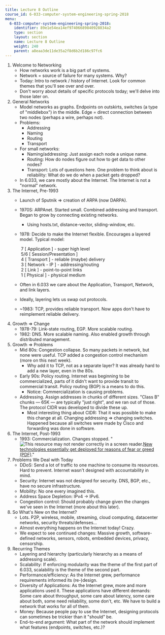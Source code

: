 ```yaml
---
title: Lecture 8 Outline
course_id: 6-033-computer-system-engineering-spring-2018
menu:
  6-033-computer-system-engineering-spring-2018:
    identifier: 89e1e54ea14ef97406689840928834a2
    type: section
    layout: section
    name: Lecture 8 Outline
    weight: 240
    parent: a8eaa3de11de35a2f8d6b2d186c97fc6
---
```

1.  Welcome to Networking
    *   How networks work is a big part of systems.
    *   Network = source of failure for many systems. Why?
    *   Today: Intro to network / history of Internet. Look for common themes that you'll see over and over.
    *   Don't worry about details of specific protocols today; we'll delve into those later on.
2.  General Networks
    *   Model networks as graphs. Endpoints on outskirts, switches (a type of "middlebox") in the middle. Edge = direct connection between two nodes (perhaps a wire, perhaps not).
    *   Problems:
        *   Addressing
        *   Naming
        *   Routing
        *   Transport
    *   For small networks:
        *   Naming/addressing: Just assign each node a unique name.
        *   Routing: How do nodes figure out how to get data to other nodes?
        *   Transport: Lots of questions here. One problem to think about is reliability: What do we do when a packet gets dropped?
    *   In 6.033, we care mostly about the Internet. The Internet is not a "normal" network.
3.  The Internet, Pre-1993
    *   Launch of Sputnik => creation of ARPA (now DARPA).
    *   1970S: ARPAnet. Started small. Combined addressing and transport. Began to grow by connecting existing networks.
        *   Using hosts.txt, distance-vector, sliding-window, etc.
    *   1978: Decide to make the Internet flexible. Encourages a layered model. Typical model:
        
         7 \[ Application \] - super high level  
         5/6 \[ Session/Presentation \]  
         4 \[ Transport \] - reliable (maybe) delivery  
         3 \[ Network - IP \] - addressing/routing  
         2 \[ Link \] - point-to-point links  
         1 \[ Physical \] - physical medium
        
    *   Often in 6.033 we care about the Application, Transport, Network, and link layers.
    *   Ideally, layering lets us swap out protocols.
    *   ~1983: TCP, provides reliable transport. Now apps don't have to reimplement reliable delivery.
4.  Growth => Change
    *   1978-79: Link-state routing, EGP. More scalable routing.
    *   1982: DNS. More scalable naming. Also enabled growth through distributed management.
5.  Growth => Problems
    *   Mid 80s: Congestion collapse. So many packets in network, but none were useful. TCP added a congestion control mechanism (more on this next week).
        *   Why add it to TCP, not as a separate layer? It was already hard to add a new layer, even in the 80s.
    *   Early 90s: Policy routing. Internet was beginning to be commercialized, parts of it didn't want to provide transit to commercial transit. Policy routing (BGP) is a means to do this.
        *   Notice: Commercialization is causing problems.
    *   Addressing. Assign addresses in chunks of different sizes. "Class B" chunks — 65K — are typically "just right", and we ran out of those. The protocol CIDR was developed to divide these up.
        *   Most interesting thing about CIDR: That it was possible to make this change at all. Changing addressing => changing switches. Happened because all switches were made by Cisco and forwarding was done in software.
6.  The Internet, Post-1993
    *   1993: Commercialization. Changes stopped. "![This resource may not render correctly in a screen reader.](/images/inacessible.gif)[New technologies essentially get deployed for reasons of fear or greed (PDF)](http://www0.cs.ucl.ac.uk/staff/M.Handley/papers/only-just-works.pdf)."
7.  Problems We Deal with Today
    *   DDoS: Send a lot of traffic to one machine to consume its resources. Hard to prevent. Internet wasn't designed with accountability in mind.
    *   Security: Internet was not designed for security. DNS, BGP, etc., have no secure infrastructure.
    *   Mobility: No one every imagined this.
    *   Address Space Depletion: IPv4 -> IPv6.
    *   Congestion control: Should probably change given the changes we've seen in the Internet (more about this later).
8.  So What's New on the Internet?
    *   Lots. P2P, wireless, mobile, streaming, cloud computing, datacenter networks, security threats/defenses...
    *   Almost everything happens on the Internet today! Crazy.
    *   We expect to see continued changes: Massive growth, software-defined networks, sensors, robots, embedded devices, privacy, censorship.
9.  Recurring Themes
    *   Layering and hierarchy (particularly hierarchy as a means of addressing scale).
    *   Scalability: If enforcing modularity was the theme of the first part of 6.033, scalability is the theme of the second part.
    *   Performance/efficiency: As the Internet grew, performance requirements informed its (re-)design.
    *   Diversity of Applications: As the Internet grew, more and more applications used it. These applications have different demands: Some care about throughput, some care about latency, some care about both, some need reliability, some don't, etc. We have to build a network that works for all of them.
    *   Money: Because people pay to use the Internet, designing protocols can sometimes be trickier than it "should" be.
    *   End-to-end argument: What part of the network should implement what features (endpoints, switches, etc.)?